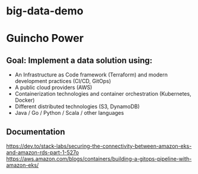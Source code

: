 # big-data-demo
# Guincho Power


## Goal: Implement a data solution using:

  - An Infrastructure as Code framework (Terraform) and modern development practices (CI/CD, GitOps)
  - A public cloud providers (AWS)
  - Containerization technologies and container orchestration (Kubernetes, Docker)
  - Different distributed technologies (S3, DynamoDB)
  - Java / Go / Python / Scala / other languages

## Documentation
https://dev.to/stack-labs/securing-the-connectivity-between-amazon-eks-and-amazon-rds-part-1-527o
https://aws.amazon.com/blogs/containers/building-a-gitops-pipeline-with-amazon-eks/